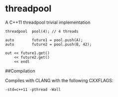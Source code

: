 threadpool
==========

A C++11 threadpool trivial implementation

	threadpool	pool(4); // 4 threads

	auto		future1 = pool.push(A);
	auto		future2 = pool.push(B, 42);

	out << future1.get()
		<< future2.get()
		<< endl

##Compilation

Compiles with CLANG with the following CXXFLAGS:

    -std=c++11 -pthread -Wall
